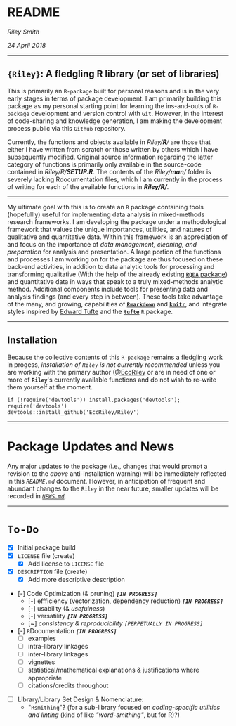 # README

_Riley Smith_

_24 April 2018_

-----

## `{Riley}`: A fledgling R library (or set of libraries)

This is primarily an `R-package` built for personal reasons and is in the very early stages in terms of package development. I am primarily building this package as my personal starting point for learning the ins-and-outs of `R-package` development and version control with `Git`. However, in the interest of code-sharing and knowledge generation, I am making the development process public via this `Github` repository.

Currently, the functions and objects available in _Riley/**R**/_ are those that either I have written from scratch or those written by others which I have subsequently modified. Original source information regarding the latter category of functions is primarily only available in the source-code contained in _Riley/R/**SETUP.R**_. The contents of the _Riley/**man**/_ folder is severely lacking Rdocumentation files, which I am currently in the process of writing for each of the available functions in _**Riley/R/**_. 

-----

My ultimate goal with this is to create an `R` package containing tools (hopefullly) useful for implementing data analysis in mixed-methods research frameworks. I am developing the package under a methodological framework that values the unique importances, utilities, and natures of qualitative and quantitative data. Within this framework is an appreciation of and focus on the importance of _data management, cleaning, and preparation_ for analysis and presentation. A large portion of the functions and processes I am working on for the package are thus focused on these back-end activities, in addition to data analytic tools for processing and transforming qualitative (With the help of the already existing [**`RQDA`** package](http://rqda.r-forge.r-project.org)) and quantitative data in ways that speak to a truly mixed-methods analytic method. Additional components include tools for presenting data and analysis findings (and every step in between). These tools take advantage of the many, and growing, capabilities of [**`Rmarkdown`**](http://rmarkdown.rstudio.com) and [**`knitr`**](http://yihui.name/knitr/), and integrate styles inspired by [Edward Tufte](https://www.edwardtufte.com/tufte/) and the [**`tufte`**](https://cran.r-project.org/web/packages/tufte/index.html) `R` package.

-----

## Installation

Because the collective contents of this `R-package` remains a fledgling work in progess, _installation of `Riley` is not currently recommended_ unless you are working with the primary author ([@EccRiley](https://github.com/EccRiley) or are in need of one or more of **`Riley`**'s currently available functions and do not wish to re-write them yourself at the moment. 

```{r eval=FALSE}
if (!require('devtools')) install.packages('devtools'); require('devtools')
devtools::install_github('EccRiley/Riley')
```

-----

# Package Updates and News

Any major updates to the package (i.e., changes that would prompt a revision to the _above_ anti-installation warning) will be immediately reflected in this _`README.md`_ document. However, in anticipation of frequent and abundant changes to the `Riley` in the near future, smaller updates will be recorded in [_`NEWS.md`_](NEWS.md).


-----

# `To-Do`

- [x] Initial package build
- [x] `LICENSE` file (create)
    - [x] Add license to `LICENSE` file
- [x] `DESCRIPTION` file (create)
    - [x] Add more descriptive description
- [-] Code Optimization (& pruning) _**`[IN PROGRESS]`**_
    - [-] effficiency (vectorization, dependency reduction) _**`[IN PROGRESS]`**_
    - [-] usability (& _usefulness_)
    - [-] versatility _**`[IN PROGRESS]`**_
    - [~] _consistency & reproducibility `[PERPETUALLY IN PROGRESS]`_
- [-] `R`Documentation _**`[IN PROGRESS]`**_
    - [ ] examples
    - [ ] intra-library linkages
    - [ ] inter-library linkages
    - [ ] vignettes
    - [ ] statistical/mathematical explanations & justifications where appropriate 
    - [ ] citations/credits throughout
- [ ] Library/Library Set Design & Nomenclature:
    - "`Rsmithing`"? (for a sub-library focused on _coding-specific utilities and linting_ (kind of like _"word-smithing"_, but for R)?)
